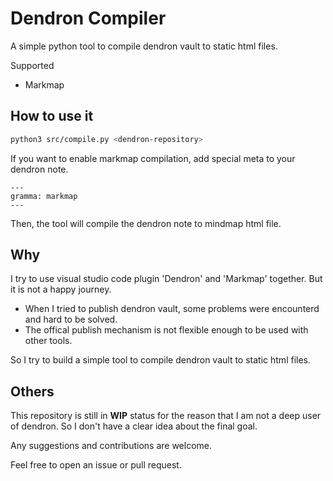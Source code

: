 # Dendron Compiler

A simple python tool to compile dendron vault to static html files.

Supported

- Markmap

## How to use it

```bash
python3 src/compile.py <dendron-repository>
```

If you want to enable markmap compilation, add special meta to your dendron note.

```text
---
gramma: markmap
---
```

Then, the tool will compile the dendron note to mindmap html file.

## Why

I try to use visual studio code plugin 'Dendron' and 'Markmap' together. But it is not a happy journey.

- When I tried to publish dendron vault, some problems were encounterd and hard to be solved.
- The offical publish mechanism is not flexible enough to be used with other tools.

So I try to build a simple tool to compile dendron vault to static html files.

## Others

This repository is still in **WIP** status for the reason that I am not a deep user of dendron. So I don't have a clear idea about the final goal.

Any suggestions and contributions are welcome.

Feel free to open an issue or pull request.
